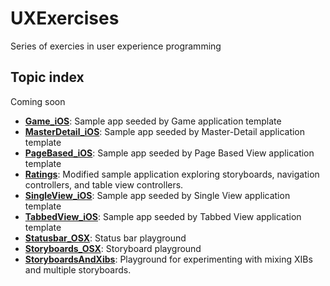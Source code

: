 # UXExercises

Series of exercies in user experience programming

## Topic index

Coming soon
* [**Game_iOS**](https://github.com/OCExercise/UXExercises/tree/master/src/main/objc/ios/game/Game_iOS.xcodeproj): Sample app seeded by Game application template
* [**MasterDetail_iOS**](https://github.com/OCExercise/UXExercises/tree/master/src/main/objc/ios/master_detail/MasterDetail_iOS.xcodeproj): Sample app seeded by Master-Detail application template
* [**PageBased_iOS**](https://github.com/OCExercise/UXExercises/tree/master/src/main/objc/ios/page_based/PageBased_iOS.xcodeproj): Sample app seeded by Page Based View application template
* [**Ratings**](https://github.com/OCExercise/UXExercises/tree/master/src/main/objc/ios/ratings/Ratings.xcodeproj): Modified sample application exploring storyboards, navigation controllers, and table view controllers.
* [**SingleView_iOS**](https://github.com/OCExercise/UXExercises/tree/master/src/main/objc/ios/single_view/SingleView_iOS.xcodeproj): Sample app seeded by Single View application template
* [**TabbedView_iOS**](https://github.com/OCExercise/UXExercises/tree/master/src/main/objc/ios/tabbed_view/TabbedView_iOS.xcodeproj): Sample app seeded by Tabbed View application template
* [**Statusbar_OSX**](https://github.com/OCExercise/UXExercises/tree/master/src/main/objc/osx/statusbar/Statusbar_OSX.xcodeproj): Status bar playground
* [**Storyboards_OSX**](https://github.com/OCExercise/UXExercises/tree/master/src/main/objc/osx/storyboards/Storyboards_OSX.xcodeproj): Storyboard playground
* [**StoryboardsAndXibs**](https://github.com/OCExercise/UXExercises/tree/master/src/main/objc/osx/storyboards_xibs/StoryboardsAndXibs_OSX.xcodeproj): Playground for experimenting with mixing XIBs and multiple storyboards.
